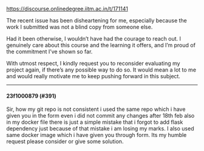 https://discourse.onlinedegree.iitm.ac.in/t/171141

The recent issue has been disheartening for me, especially because the work I submitted was not a blind copy from someone else.</p>
<p>Had it been otherwise, I wouldn’t have had the courage to reach out. I genuinely care about this course and the learning it offers, and I’m proud of the commitment I’ve shown so far.</p>
<p>With utmost respect, I kindly request you to reconsider evaluating my project again, if there’s any possible way to do so. It would mean a lot to me and would really motivate me to keep pushing forward in this subject.</p><hr>

<h4>23f1000879 (#391)</h4>
<p>Sir, how my git repo is not consistent i used the same repo which i have given you in the form even i did not commit any changes after 18th feb also in my docker file there is just a simple mistake that i forgot to add flask dependency just because of that mistake i am losing my marks. I also used same docker image which i have given you through form. Its my humble request please consider or give some solution.